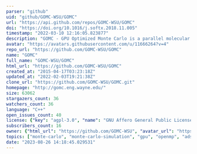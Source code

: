```yaml
---
parser: "github"
uid: "github/GOMC-WSU/GOMC"
url: "https://api.github.com/repos/GOMC-WSU/GOMC"
doi: "https://doi.org/10.1016/j.softx.2018.11.005"
timestamp: "2022-03-10 12:16:05.823877"
description: "GOMC - GPU Optimized Monte Carlo is a parallel molecular simulation code designed for high-performance simulation of large systems"
avatar: "https://avatars.githubusercontent.com/u/11666264?v=4"
repo_url: "https://github.com/GOMC-WSU/GOMC"
name: "GOMC"
full_name: "GOMC-WSU/GOMC"
html_url: "https://github.com/GOMC-WSU/GOMC"
created_at: "2015-04-17T03:23:18Z"
updated_at: "2022-02-03T19:21:38Z"
clone_url: "https://github.com/GOMC-WSU/GOMC.git"
homepage: "http://gomc.eng.wayne.edu/"
size: 63062
stargazers_count: 36
watchers_count: 36
language: "C++"
open_issues_count: 40
license: {"key": "agpl-3.0", "name": "GNU Affero General Public License v3.0", "spdx_id": "AGPL-3.0", "url": "https://api.github.com/licenses/agpl-3.0", "node_id": "MDc6TGljZW5zZTE="}
subscribers_count: 16
owner: {"html_url": "https://github.com/GOMC-WSU", "avatar_url": "https://avatars.githubusercontent.com/u/11666264?v=4", "login": "GOMC-WSU", "type": "User"}
topics: ["monte-carlo", "monte-carlo-simulation", "gpu", "openmp", "adsorption", "free-energy", "phase-equilibrium", "surface-tension", "cuda", "gibbs-ensemble", "grand-canonical-monte-carlo"]
date: "2023-08-26 14:18:45.029531"
---
```

